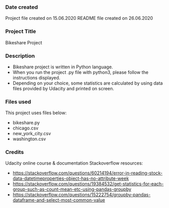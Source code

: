### Date created
Project file created on 15.06.2020
README file created on 26.06.2020

### Project Title
Bikeshare Project

### Description
- Bikeshare project is written in Python language. 
- When you run the project .py file with python3, please follow the instructions displayed. 
- Depending on your choice, some statistics are calculated by using data files provided by Udacity and printed on screen.

### Files used
This project uses files below:
- bikeshare.py
- chicago.csv
- new_york_city.csv
- washington.csv

### Credits
Udacity online course & documentation
Stackoverflow resources:
- https://stackoverflow.com/questions/60214194/error-in-reading-stock-data-datetimeproperties-object-has-no-attribute-week
- https://stackoverflow.com/questions/19384532/get-statistics-for-each-group-such-as-count-mean-etc-using-pandas-groupby
- https://stackoverflow.com/questions/15222754/groupby-pandas-dataframe-and-select-most-common-value
